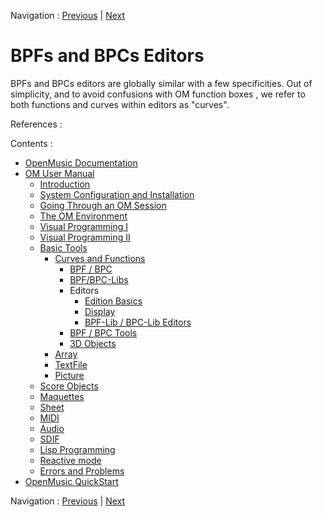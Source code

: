 
Navigation : [Previous](MultiBPF "page précédente\(BPF/BPC-
Libs\)") | [Next](Edition "Next\(Edition Basics\)")

# BPFs and BPCs Editors

BPFs and BPCs editors are globally similar with a few specificities. Out of
simplicity, and to avoid confusions with OM  function boxes , we refer to both
functions and  curves within editors as "curves".

References :

Contents :

  * [OpenMusic Documentation](OM-Documentation)
  * [OM User Manual](OM-User-Manual)
    * [Introduction](00-Contents)
    * [System Configuration and Installation](Installation)
    * [Going Through an OM Session](Goingthrough)
    * [The OM Environment](Environment)
    * [Visual Programming I](BasicVisualProgramming)
    * [Visual Programming II](AdvancedVisualProgramming)
    * [Basic Tools](BasicObjects)
      * [Curves and Functions](CurvesAndFunctions)
        * [BPF / BPC](BPF-BPC)
        * [BPF/BPC-Libs](MultiBPF)
        * Editors
          * [Edition Basics](Edition)
          * [Display](Display)
          * [BPF-Lib / BPC-Lib Editors](BPFLibEditors)
        * [BPF / BPC Tools](Tools)
        * [3D Objects](3D)
      * [Array](ClassArray)
      * [TextFile](textfile)
      * [Picture](Picture)
    * [Score Objects](ScoreObjects)
    * [Maquettes](Maquettes)
    * [Sheet](Sheet)
    * [MIDI](MIDI)
    * [Audio](Audio)
    * [SDIF](SDIF)
    * [Lisp Programming](Lisp)
    * [Reactive mode](Reactive)
    * [Errors and Problems](errors)
  * [OpenMusic QuickStart](QuickStart-Chapters)

Navigation : [Previous](MultiBPF "page précédente\(BPF/BPC-
Libs\)") | [Next](Edition "Next\(Edition Basics\)")

